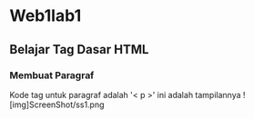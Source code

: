 # Web1lab1
## Belajar Tag Dasar HTML

### Membuat Paragraf
Kode tag untuk paragraf adalah '< p >'
ini adalah tampilannya
![img]ScreenShot/ss1.png